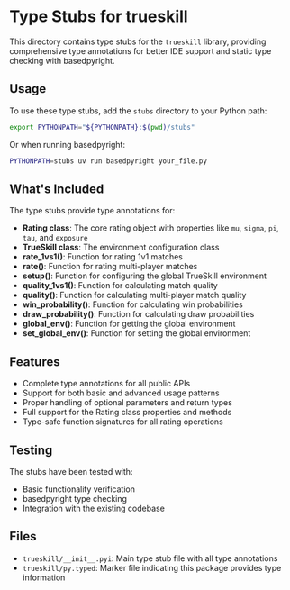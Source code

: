 # Type Stubs for trueskill

This directory contains type stubs for the `trueskill` library, providing comprehensive type annotations for better IDE support and static type checking with basedpyright.

## Usage

To use these type stubs, add the `stubs` directory to your Python path:

```bash
export PYTHONPATH="${PYTHONPATH}:$(pwd)/stubs"
```

Or when running basedpyright:

```bash
PYTHONPATH=stubs uv run basedpyright your_file.py
```

## What's Included

The type stubs provide type annotations for:

- **Rating class**: The core rating object with properties like `mu`, `sigma`, `pi`, `tau`, and `exposure`
- **TrueSkill class**: The environment configuration class
- **rate_1vs1()**: Function for rating 1v1 matches
- **rate()**: Function for rating multi-player matches  
- **setup()**: Function for configuring the global TrueSkill environment
- **quality_1vs1()**: Function for calculating match quality
- **quality()**: Function for calculating multi-player match quality
- **win_probability()**: Function for calculating win probabilities
- **draw_probability()**: Function for calculating draw probabilities
- **global_env()**: Function for getting the global environment
- **set_global_env()**: Function for setting the global environment

## Features

- Complete type annotations for all public APIs
- Support for both basic and advanced usage patterns
- Proper handling of optional parameters and return types
- Full support for the Rating class properties and methods
- Type-safe function signatures for all rating operations

## Testing

The stubs have been tested with:
- Basic functionality verification
- basedpyright type checking
- Integration with the existing codebase

## Files

- `trueskill/__init__.pyi`: Main type stub file with all type annotations
- `trueskill/py.typed`: Marker file indicating this package provides type information

